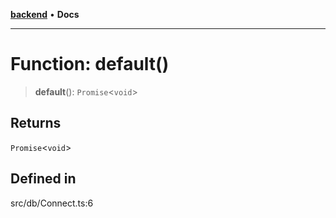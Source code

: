 [**backend**](../../../README.md) • **Docs**

***

# Function: default()

> **default**(): `Promise`\<`void`\>

## Returns

`Promise`\<`void`\>

## Defined in

src/db/Connect.ts:6
